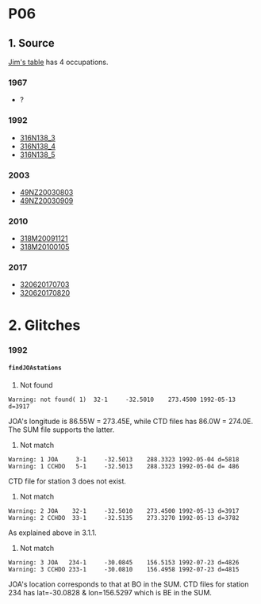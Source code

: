 # P06
## 1. Source
[Jim's table](https://github.com/kkats/WOCE-GO-SHIP-clean-sections/blob/master/Data%20Project%20Section%20List.xlsx) has 4 occupations.
### 1967
+ ?

### 1992
+ [316N138_3](https://cchdo.ucsd.edu/cruise/316N138_3)
+ [316N138_4](https://cchdo.ucsd.edu/cruise/316N138_4)
+ [316N138_5](https://cchdo.ucsd.edu/cruise/316N138_5)

### 2003
+ [49NZ20030803](https://cchdo.ucsd.edu/cruise/49NZ20030803)
+ [49NZ20030909](https://cchdo.ucsd.edu/cruise/49NZ20030909)

### 2010
+ [318M20091121](https://cchdo.ucsd.edu/cruise/318M20091121)
+ [318M20100105](https://cchdo.ucsd.edu/cruise/318M20100105)

### 2017
+ [320620170703](https://cchdo.ucsd.edu/cruise/320620170703)
+ [320620170820](https://cchdo.ucsd.edu/cruise/320620170820)

# 2. Glitches
### 1992
#### `findJOAstations`
1. Not found
~~~
Warning: not found( 1)  32-1     -32.5010    273.4500 1992-05-13 d=3917
~~~
JOA's longitude is 86.55W = 273.45E, while CTD files has 86.0W = 274.0E. The SUM file supports the latter.
1. Not match
~~~
Warning: 1 JOA     3-1     -32.5013    288.3323 1992-05-04 d=5818
Warning: 1 CCHDO   5-1     -32.5013    288.3323 1992-05-04 d= 486
~~~
CTD file for station 3 does not exist.
1. Not match
~~~
Warning: 2 JOA    32-1     -32.5010    273.4500 1992-05-13 d=3917
Warning: 2 CCHDO  33-1     -32.5135    273.3270 1992-05-13 d=3782
~~~
As explained above in 3.1.1.
1. Not match
~~~
Warning: 3 JOA   234-1     -30.0845    156.5153 1992-07-23 d=4826
Warning: 3 CCHDO 233-1     -30.0810    156.4958 1992-07-23 d=4815
~~~
JOA's location corresponds to that at BO in the SUM. CTD files for station 234 has lat=-30.0828 & lon=156.5297 which is BE in the SUM.


